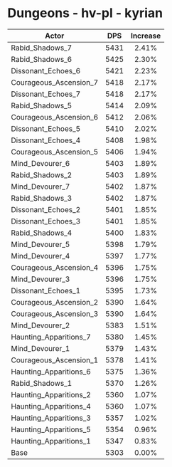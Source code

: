 # Dungeons - hv-pl - kyrian
| Actor | DPS | Increase |
|---|:---:|:---:|
|Rabid_Shadows_7|5431|2.41%|
|Rabid_Shadows_6|5425|2.30%|
|Dissonant_Echoes_6|5421|2.23%|
|Courageous_Ascension_7|5418|2.17%|
|Dissonant_Echoes_7|5418|2.17%|
|Rabid_Shadows_5|5414|2.09%|
|Courageous_Ascension_6|5412|2.06%|
|Dissonant_Echoes_5|5410|2.02%|
|Dissonant_Echoes_4|5408|1.98%|
|Courageous_Ascension_5|5406|1.94%|
|Mind_Devourer_6|5403|1.89%|
|Rabid_Shadows_2|5403|1.89%|
|Mind_Devourer_7|5402|1.87%|
|Rabid_Shadows_3|5402|1.87%|
|Dissonant_Echoes_2|5401|1.85%|
|Dissonant_Echoes_3|5401|1.85%|
|Rabid_Shadows_4|5400|1.83%|
|Mind_Devourer_5|5398|1.79%|
|Mind_Devourer_4|5397|1.77%|
|Courageous_Ascension_4|5396|1.75%|
|Mind_Devourer_3|5396|1.75%|
|Dissonant_Echoes_1|5395|1.73%|
|Courageous_Ascension_2|5390|1.64%|
|Courageous_Ascension_3|5390|1.64%|
|Mind_Devourer_2|5383|1.51%|
|Haunting_Apparitions_7|5380|1.45%|
|Mind_Devourer_1|5379|1.43%|
|Courageous_Ascension_1|5378|1.41%|
|Haunting_Apparitions_6|5375|1.36%|
|Rabid_Shadows_1|5370|1.26%|
|Haunting_Apparitions_2|5360|1.07%|
|Haunting_Apparitions_4|5360|1.07%|
|Haunting_Apparitions_3|5357|1.02%|
|Haunting_Apparitions_5|5354|0.96%|
|Haunting_Apparitions_1|5347|0.83%|
|Base|5303|0.00%|
